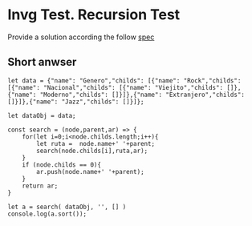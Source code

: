 # Invg Test. Recursion Test

Provide a solution according the follow  [spec](https://github.com/pablogottifredi/invg-coding-test/blob/master/spec-recursion-test-full-stack.md)

## Short anwser
``` 
let data = {"name": "Genero","childs": [{"name": "Rock","childs": [{"name": "Nacional","childs": [{"name": "Viejito","childs": []},{"name": "Moderno","childs": []}]},{"name": "Extranjero","childs": []}]},{"name": "Jazz","childs": []}]};

let dataObj = data;

const search = (node,parent,ar) => {
    for(let i=0;i<node.childs.length;i++){
        let ruta =  node.name+' '+parent;
        search(node.childs[i],ruta,ar);
    }
    if (node.childs == 0){
        ar.push(node.name+' '+parent);
    }
    return ar;
}

let a = search( dataObj, '', [] )
console.log(a.sort());


``` 
